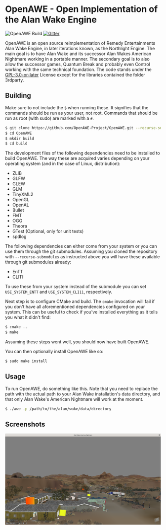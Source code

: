 OpenAWE - Open Implementation of the Alan Wake Engine
=====================================================

![OpenAWE Build](https://github.com/OpenAWE-Project/OpenAWE/actions/workflows/main.yml/badge.svg)
[![Gitter](https://badges.gitter.im/OpenAWE-Project/community.svg)](https://gitter.im/OpenAWE-Project/community?utm_source=badge&utm_medium=badge&utm_campaign=pr-badge)

OpenAWE is an open source reimplementation of Remedy Entertainments Alan Wake Engine, in later iterations known, as the 
Northlight Engine. The main goal is to have Alan Wake and its successor Alan Wakes American Nightmare working in a 
portable manner. The secondary goal is to also allow the successor games, Quantum Break and probably even Control
working with the same technical foundation. The code stands under the [GPL-3.0-or-later](https://spdx.org/licenses/GPL-3.0-or-later) License except for the libraries contained
the folder 3rdparty.


Building
--------
Make sure to not include the `$` when running these. It signifies that the commands should be run as your user, not root.
Commands that should be run as root (with sudo) are marked with a `#`.

```bash
$ git clone https://github.com/OpenAWE-Project/OpenAWE.git --recurse-submodules
$ cd OpenAWE
$ mkdir build
$ cd build
```

The development files of the following dependencies need to be installed to build OpenAWE. The way these are acquired
varies depending on your operating system (and in the case of Linux, distribution):

 - ZLIB
 - GLFW
 - GLEW
 - GLM
 - TinyXML2
 - OpenGL
 - OpenAL
 - Bullet
 - FMT
 - OGG
 - Theora
 - GTest (Optional, only for unit tests)
 - spdlog

The following dependencies can either come from your system or you can use them through the git submodules. Assuming
you cloned the repository with `--recurse-submodules` as instructed above you will have these available through git
submodules already:

 - EnTT
 - CLI11

To use these from your system instead of the submodule you can set `USE_SYSTEM_ENTT` and `USE_SYSTEM_CLI11`,
respectively.

Next step is to configure CMake and build. The `cmake` invocation will fail if you don't have all aforementioned
dependencies configured on your system. This can be useful to check if you've installed everything as it tells you
what it didn't find:

```bash
$ cmake ..
$ make
```

Assuming these steps went well, you should now have built OpenAWE.

You can then optionally install OpenAWE like so:

```bash
$ sudo make install
```


Usage
-----
To run OpenAWE, do something like this. Note that you need to replace the path with the actual path to your Alan Wake
installation's data directory, and that only Alan Wake's American Nightmare will work at the moment.

```bash
$ ./awe -p /path/to/the/alan/wake/data/directory
```


Screenshots
-----------
![Alan Wakes American Nightmare 1](screenshots/awan1.png)
